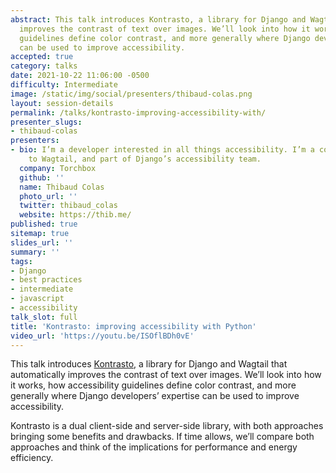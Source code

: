 ```yaml
---
abstract: This talk introduces Kontrasto, a library for Django and Wagtail that automatically
  improves the contrast of text over images. We’ll look into how it works, how accessibility
  guidelines define color contrast, and more generally where Django developers’ expertise
  can be used to improve accessibility.
accepted: true
category: talks
date: 2021-10-22 11:06:00 -0500
difficulty: Intermediate
image: /static/img/social/presenters/thibaud-colas.png
layout: session-details
permalink: /talks/kontrasto-improving-accessibility-with/
presenter_slugs:
- thibaud-colas
presenters:
- bio: I’m a developer interested in all things accessibility. I’m a core contributor
    to Wagtail, and part of Django’s accessibility team.
  company: Torchbox
  github: ''
  name: Thibaud Colas
  photo_url: ''
  twitter: thibaud_colas
  website: https://thib.me/
published: true
sitemap: true
slides_url: ''
summary: ''
tags:
- Django
- best practices
- intermediate
- javascript
- accessibility
talk_slot: full
title: 'Kontrasto: improving accessibility with Python'
video_url: 'https://youtu.be/ISOflBDh0vE'
---
```


This talk introduces [Kontrasto](https://kontrasto.netlify.app/), a library for Django and Wagtail that automatically improves the contrast of text over images. We’ll look into how it works, how accessibility guidelines define color contrast, and more generally where Django developers’ expertise can be used to improve accessibility.

Kontrasto is a dual client-side and server-side library, with both approaches bringing some benefits and drawbacks. If time allows, we’ll compare both approaches and think of the implications for performance and energy efficiency.
